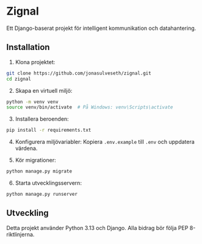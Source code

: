 # Zignal

Ett Django-baserat projekt för intelligent kommunikation och datahantering.

## Installation

1. Klona projektet:
```bash
git clone https://github.com/jonasulveseth/zignal.git
cd zignal
```

2. Skapa en virtuell miljö:
```bash
python -m venv venv
source venv/bin/activate  # På Windows: venv\Scripts\activate
```

3. Installera beroenden:
```bash
pip install -r requirements.txt
```

4. Konfigurera miljövariabler:
Kopiera `.env.example` till `.env` och uppdatera värdena.

5. Kör migrationer:
```bash
python manage.py migrate
```

6. Starta utvecklingsservern:
```bash
python manage.py runserver
```

## Utveckling

Detta projekt använder Python 3.13 och Django. Alla bidrag bör följa PEP 8-riktlinjerna. 